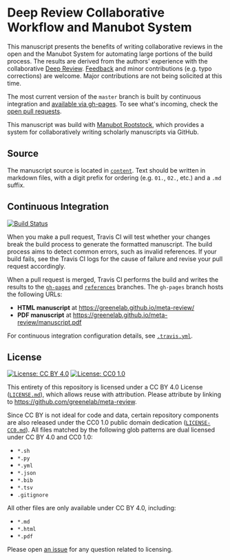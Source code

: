 # Deep Review Collaborative Workflow and Manubot System

This manuscript presents the benefits of writing collaborative reviews in the open and the Manubot System for automating large portions of the build process.
The results are derived from the authors' experience with the collaborative [Deep Review](https://github.com/greenelab/deep-review).
[Feedback](https://github.com/greenelab/meta-review/issues) and minor contributions (e.g. typo corrections) are welcome.
Major contributions are not being solicited at this time.

The most current version of the `master` branch is built by continuous integration and [available via gh-pages](https://greenelab.github.io/meta-review/).
To see what's incoming, check the [open pull requests](https://github.com/greenelab/meta-review/pulls).

This manuscript was build with [Manubot Rootstock](https://git.io/vQSvo), which provides a system for collaboratively writing scholarly manuscripts via GitHub.

## Source

The manuscript source is located in [`content`](content).
Text should be written in markdown files, with a digit prefix for ordering (e.g. `01.`, `02.`, etc.) and a `.md` suffix.

## Continuous Integration

[![Build Status](https://travis-ci.org/greenelab/meta-review.svg?branch=master)](https://travis-ci.org/greenelab/meta-review)

When you make a pull request, Travis CI will test whether your changes break the build process to generate the formatted manuscript.
The build process aims to detect common errors, such as invalid references.
If your build fails, see the Travis CI logs for the cause of failure and revise your pull request accordingly.

When a pull request is merged, Travis CI performs the build and writes the results to the [`gh-pages`](https://github.com/greenelab/meta-review/tree/gh-pages) and [`references`](https://github.com/greenelab/meta-review/tree/references) branches.
The `gh-pages` branch hosts the following URLs:

+ **HTML manuscript** at https://greenelab.github.io/meta-review/
+ **PDF manuscript** at https://greenelab.github.io/meta-review/manuscript.pdf

For continuous integration configuration details, see [`.travis.yml`](.travis.yml).

## License

[![License: CC BY 4.0](https://img.shields.io/badge/License%20All-CC%20BY%204.0-lightgrey.svg)](http://creativecommons.org/licenses/by/4.0/)
[![License: CC0 1.0](https://img.shields.io/badge/License%20Parts-CC0%201.0-lightgrey.svg)](https://creativecommons.org/publicdomain/zero/1.0/)

This entirety of this repository is licensed under a CC BY 4.0 License ([`LICENSE.md`](LICENSE.md)), which allows reuse with attribution.
Please attribute by linking to https://github.com/greenelab/meta-review.

Since CC BY is not ideal for code and data, certain repository components are also released under the CC0 1.0 public domain dedication ([`LICENSE-CC0.md`](LICENSE-CC0.md)).
All files matched by the following glob patterns are dual licensed under CC BY 4.0 and CC0 1.0:

+ `*.sh`
+ `*.py`
+ `*.yml`
+ `*.json`
+ `*.bib`
+ `*.tsv`
+ `.gitignore`

All other files are only available under CC BY 4.0, including:

+ `*.md`
+ `*.html`
+ `*.pdf`

Please open [an issue](https://github.com/greenelab/meta-review/issues) for any question related to licensing.
